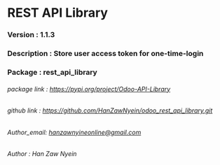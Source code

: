 # REST API Library

### Version : 1.1.3
### Description : Store user access token for one-time-login
### Package : rest_api_library 
###### package link : https://pypi.org/project/Odoo-API-Library
###### github link : https://github.com/HanZawNyein/odoo_rest_api_library.git
###### Author_email: hanzawnyineonline@gmail.com
###### Author : Han Zaw Nyein
